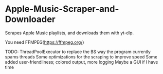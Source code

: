 # Apple-Music-Scraper-and-Downloader
Scrapes Apple Music playlists, and downloads them with yt-dlp.

You need FFMPEG(https://ffmpeg.org/)

TODO:
ThreadPoolExecutor to replace the BS way the program currently spams threads
Some optimizations for the scraping to improve speed
Some added user-friendliness; colored output, more logging
Maybe a GUI if I have time